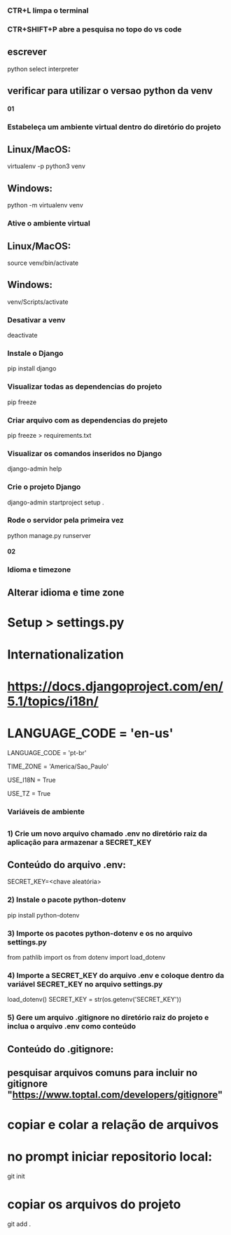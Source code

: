 ### CTR+L limpa o terminal

### CTR+SHIFT+P abre a pesquisa no topo do vs code
## escrever
python select interpreter
## verificar para utilizar o versao python da venv

#### 01

### Estabeleça um ambiente virtual dentro do diretório do projeto
## Linux/MacOS:
virtualenv -p python3 venv
## Windows:
python -m virtualenv venv

### Ative o ambiente virtual
## Linux/MacOS:
source venv/bin/activate
## Windows:
venv/Scripts/activate

### Desativar a venv
deactivate

### Instale o Django
pip install django

### Visualizar todas as dependencias do projeto
pip freeze

### Criar arquivo com as dependencias do prejeto
pip freeze > requirements.txt

### Visualizar os comandos inseridos no Django
django-admin help


### Crie o projeto Django
django-admin startproject setup .

### Rode o servidor pela primeira vez
python manage.py runserver

#### 02

### Idioma e timezone
## Alterar idioma e time zone
# Setup > settings.py

# Internationalization
# https://docs.djangoproject.com/en/5.1/topics/i18n/

# LANGUAGE_CODE = 'en-us'
LANGUAGE_CODE = 'pt-br'

TIME_ZONE = 'America/Sao_Paulo'

USE_I18N = True

USE_TZ = True



### Variáveis de ambiente
## 

### 1) Crie um novo arquivo chamado .env no diretório raiz da aplicação para armazenar a SECRET_KEY
## Conteúdo do arquivo .env:
SECRET_KEY=<chave aleatória>

### 2) Instale o pacote python-dotenv
pip install python-dotenv

### 3) Importe os pacotes python-dotenv e os no arquivo settings.py
from pathlib import os
from dotenv import load_dotenv


### 4) Importe a SECRET_KEY do arquivo .env e coloque dentro da variável SECRET_KEY no arquivo settings.py
load_dotenv()
SECRET_KEY = str(os.getenv('SECRET_KEY'))


### 5) Gere um arquivo .gitignore no diretório raiz do projeto e inclua o arquivo .env como conteúdo
## Conteúdo do .gitignore:
## pesquisar arquivos comuns para incluir no gitignore "https://www.toptal.com/developers/gitignore"
# copiar e colar a relação de arquivos
# no prompt iniciar repositorio local: 
git init
# copiar os arquivos do projeto
git add .